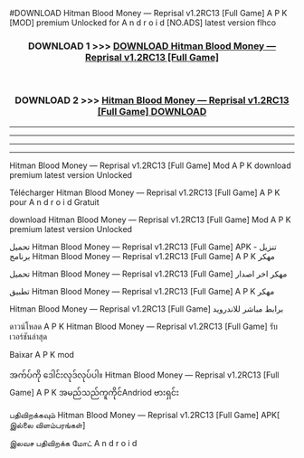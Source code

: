 #DOWNLOAD Hitman Blood Money — Reprisal v1.2RC13  [Full Game] A P K [MOD] premium Unlocked for A n d r o i d [NO.ADS] latest version flhco



<div align="center">

<h3>DOWNLOAD 1 >>> <a href="https://teeasianyam.web.app?sq=Hitman Blood Money — Reprisal v1.2RC13  [Full Game]">DOWNLOAD Hitman Blood Money — Reprisal v1.2RC13  [Full Game] </a></h3><br>

<h3>DOWNLOAD 2 >>> <a href="https://teeasianyam.web.app?sq=Hitman Blood Money — Reprisal v1.2RC13  [Full Game] ">Hitman Blood Money — Reprisal v1.2RC13  [Full Game]  DOWNLOAD </a></h3>

</div>


----------------------------------------------------------

----------------------------------------------------------

----------------------------------------------------------

----------------------------------------------------------


Hitman Blood Money — Reprisal v1.2RC13  [Full Game]  Mod A P K download premium latest version Unlocked

Télécharger Hitman Blood Money — Reprisal v1.2RC13  [Full Game]  A P K pour A n d r o i d Gratuit

download Hitman Blood Money — Reprisal v1.2RC13  [Full Game]  Mod A P K premium latest version Unlocked

تحميل Hitman Blood Money — Reprisal v1.2RC13  [Full Game]  APK - تنزيل برنامج Hitman Blood Money — Reprisal v1.2RC13  [Full Game]  A P K مهكر

تحميل Hitman Blood Money — Reprisal v1.2RC13  [Full Game]  مهكر اخر اصدار

تطبيق Hitman Blood Money — Reprisal v1.2RC13  [Full Game]  A P K مهكر

Hitman Blood Money — Reprisal v1.2RC13  [Full Game]  برابط مباشر للاندرويد

ดาวน์โหลด A P K Hitman Blood Money — Reprisal v1.2RC13  [Full Game]  รับเวอร์ชันล่าสุด

Baixar A P K mod

အက်ပ်ကို ဒေါင်းလုဒ်လုပ်ပါ။ Hitman Blood Money — Reprisal v1.2RC13  [Full Game]  A P K အမည်သည်ကူကိုင်Andriod ဗားရှင်း

பதிவிறக்கவும் Hitman Blood Money — Reprisal v1.2RC13  [Full Game]  APK[ இல்லை விளம்பரங்கள்] 
 
இலவச பதிவிறக்க மோட் A n d r o i d



